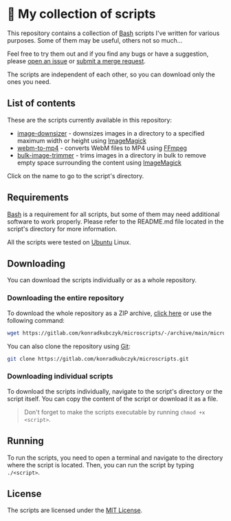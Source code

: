 # 📜 My collection of scripts

This repository contains a collection of [Bash](https://www.gnu.org/software/bash/) scripts I've written for various purposes. Some of them may be useful, others not so much...

Feel free to try them out and if you find any bugs or have a suggestion, please [open an issue](https://gitlab.com/konradkubczyk/microscripts/-/issues) or [submit a merge request](https://gitlab.com/konradkubczyk/microscripts/-/merge_requests).

The scripts are independent of each other, so you can download only the ones you need.

## List of contents

These are the scripts currently available in this repository:

- [image-downsizer](image-downsizer) - downsizes images in a directory to a specified maximum width or height using [ImageMagick](https://imagemagick.org/index.php)
- [webm-to-mp4](webm-to-mp4) - converts WebM files to MP4 using [FFmpeg](https://ffmpeg.org/)
- [bulk-image-trimmer](bulk-image-trimmer) - trims images in a directory in bulk to remove empty space surrounding the content using [ImageMagick](https://imagemagick.org/index.php)

Click on the name to go to the script's directory.

## Requirements

[Bash](https://www.gnu.org/software/bash/) is a requirement for all scripts, but some of them may need additional software to work properly. Please refer to the README.md file located in the script's directory for more information.

All the scripts were tested on [Ubuntu](https://ubuntu.com/) Linux.

## Downloading

You can download the scripts individually or as a whole repository.

### Downloading the entire repository

To download the whole repository as a ZIP archive, [click here](https://gitlab.com/konradkubczyk/microscripts/-/archive/main/microscripts-main.zip) or use the following command:
    
```bash
wget https://gitlab.com/konradkubczyk/microscripts/-/archive/main/microscripts-main.zip
```

You can also clone the repository using [Git](https://git-scm.com/):
    
```bash
git clone https://gitlab.com/konradkubczyk/microscripts.git
```

### Downloading individual scripts

To download the scripts individually, navigate to the script's directory or the script itself. You can copy the content of the script or download it as a file.

> Don't forget to make the scripts executable by running `chmod +x <script>`.

## Running

To run the scripts, you need to open a terminal and navigate to the directory where the script is located. Then, you can run the script by typing `./<script>`.

## License

The scripts are licensed under the [MIT License](LICENSE).
